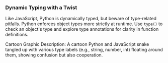 ### Dynamic Typing with a Twist
Like JavaScript, Python is dynamically typed, but beware of type-related pitfalls. Python enforces object types more strictly at runtime. Use `type()` to check an object's type and explore type annotations for clarity in function definitions.

Cartoon Graphic Description: A cartoon Python and JavaScript snake tangled up with various type labels (e.g., string, number, int) 
floating around them, showing confusion but also cooperation.


